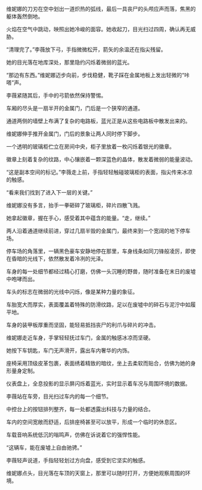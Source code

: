 维妮娜的刀刃在空中划出一道炽热的弧线，最后一具丧尸的头颅应声而落，焦黑的躯体轰然倒地。

火焰在空气中跳动，映照出她冷峻的面容。她收起刀，目光扫过四周，确认再无威胁。

“清理完了。”李薇放下弓，手指微微松开，箭矢的余温还在指尖残留。

她的目光落在地库深处，那里隐约闪烁着微弱的蓝光。

“那边有东西。”维妮娜迈步向前，步伐稳健，靴子踩在金属地板上发出轻微的“咔嗒”声。

李薇紧随其后，手中的弓箭依然保持警惕。

车厢的尽头是一扇半开的金属门，门后是一个狭窄的通道。

通道两侧的墙壁上布满了复杂的电路板，蓝光正是从这些电路板中散发出来的。

维妮娜伸手推开金属门，门后的景象让两人同时停下脚步。

一个透明的玻璃柜伫立在房间中央，柜子里放着一枚闪烁着银光的徽章。

徽章上刻着复杂的纹路，中心镶嵌着一颗深蓝色的晶体，散发着微弱的能量波动。

“这是副本空间的标记。”李薇走上前，手指轻轻触碰玻璃柜的表面，指尖传来冰凉的触感。

“看来我们找到了进入下一层的关键。”

维妮娜没有多言，抬手一拳砸碎了玻璃柜，碎片四散飞溅。

她拿起徽章，握在手心，感受着其中蕴含的能量。“走，继续。”

两人沿着通道继续前进，穿过几扇半毁的金属门，最终来到一个宽阔的地下停车场。

停车场的角落里，一辆黑色豪车安静地停在那里，车身线条如同刀锋般凌厉，即使在昏暗的光线下，依然散发着冷冽的光泽。

车身的每一处细节都经过精心打磨，仿佛一头沉睡的野兽，随时准备在末日的废墟中咆哮而出。

车头的标志在微弱的光线中闪烁，像是某种力量的象征。

车胎宽大而厚实，表面覆盖着特殊的防滑纹路，足以在废墟中的碎石与泥泞中如履平地。

车身的装甲板厚重而坚固，能轻易抵挡丧尸的利爪与碎片的冲击。

维妮娜走近车身，手掌轻轻抚过车门，金属的触感冰凉而坚硬。

她按下车钥匙，车门无声滑开，露出车内奢华的内饰。

座椅采用顶级皮革包裹，表面绣着精致的暗纹，坐上去柔软而贴合，仿佛为她的身形量身定制。

仪表盘上，全息投影的显示屏闪烁着蓝光，实时显示着车况与周围环境的数据。

李薇站在车旁，目光扫过车内的每一个细节。

中控台上的按钮排列整齐，每一处都透露出科技与力量的结合。

车内的空间宽敞而舒适，后排座椅甚至可以放平，形成一个临时的休息区。

车载音响系统低沉的嗡鸣声，仿佛在诉说着它的强悍性能。

“这辆车，能在废墟上自由驰骋。”

李薇轻声说道，手指轻轻划过方向盘，感受到它坚实的触感。

维妮娜点头，目光落在车顶的天窗上，那里可以随时打开，方便她观察周围的环境。

